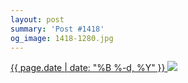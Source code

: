 ```yaml
---
layout: post
summary: 'Post #1418'
og_image: 1418-1280.jpg
---
```


<p>
 <time>
  <a href="/1418">
   {{ page.date | date: "%B %-d, %Y" }}
  </a>
 </time>
 <a href="/1418">
  <img data-taken="8/3/2021" sizes="(min-width: 700px) 50vw, calc(100vw - 2rem)" src="{{ site.assets_url }}/1418-640.jpg" srcset="{{ site.assets_url }}/1418-320.jpg 320w, {{ site.assets_url }}/1418-640.jpg 640w, {{ site.assets_url }}/1418-960.jpg 960w, {{ site.assets_url }}/1418-1280.jpg 1280w"/>
 </a>
</p>
